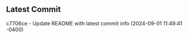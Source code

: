 
## Latest Commit
c7706ce - Update README with latest commit info (2024-09-01 11:49:41 -0400) <Yunxi-Zhou>
